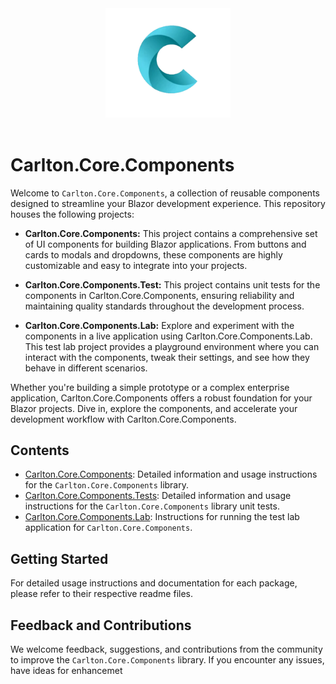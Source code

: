 <div align="center">
    <img src="../Components/Carlton.Core.Components/wwwroot/images/CarltonLogo.png" alt="Carlton Logo" width="200" />
</div>
</br>


# Carlton.Core.Components

Welcome to `Carlton.Core.Components`, a collection of reusable components designed to streamline your Blazor development experience. This repository houses the following projects:

- **Carlton.Core.Components:** This project contains a comprehensive set of UI components for building Blazor applications. From buttons and cards to modals and dropdowns, these components are highly customizable and easy to integrate into your projects.

- **Carlton.Core.Components.Test:** This project contains unit tests for the components in Carlton.Core.Components, ensuring reliability and maintaining quality standards throughout the development process.

- **Carlton.Core.Components.Lab:** Explore and experiment with the components in a live application using Carlton.Core.Components.Lab. This test lab project provides a playground environment where you can interact with the components, tweak their settings, and see how they behave in different scenarios.

Whether you're building a simple prototype or a complex enterprise application, Carlton.Core.Components offers a robust foundation for your Blazor projects. Dive in, explore the components, and accelerate your development workflow with Carlton.Core.Components.

## Contents

- [Carlton.Core.Components](./Carlton.Core.Components/README.md): Detailed information and usage instructions for the `Carlton.Core.Components` library.
- [Carlton.Core.Components.Tests](./Carlton.Core.Components.Tests/README.md): Detailed information and usage instructions for the `Carlton.Core.Components` library unit tests.
- [Carlton.Core.Components.Lab](./Carlton.Core.Components.Lab/README.md): Instructions for running the test lab application for `Carlton.Core.Components`.
  
## Getting Started

For detailed usage instructions and documentation for each package, please refer to their respective readme files.

## Feedback and Contributions

We welcome feedback, suggestions, and contributions from the community to improve the `Carlton.Core.Components` library. If you encounter any issues, have ideas for enhancemet
